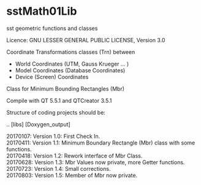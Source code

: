 # sstMath01Lib
sst geometric functions and classes

Licence:  GNU LESSER GENERAL PUBLIC LICENSE, Version 3.0

Coordinate Transformations classes (Trn) between
  - World Coordinates (UTM, Gauss Krueger ... )
  - Model Coordinates (Database Coordinates)
  - Device (Screen) Coordinates

Class for Minimum Bounding Rectangles (Mbr)

Compile with QT 5.5.1 and QTCreator 3.5.1

Structure of coding projects should be:

.. [libs]
   [Doxygen_output] <BR>


20170107: Version 1.0: First Check In. <BR>
20170411: Version 1.1: Minimum Boundary Rectangle (Mbr) class with some functions. <BR>
20170418: Version 1.2: Rework interface of Mbr Class.  <BR>
20170628: Version 1.3: Mbr Values now private, more Getter functions. <BR>
20170723: Version 1.4: Small corrections. <BR>
20170803: Version 1.5: Member of Mbr now private. <BR>
